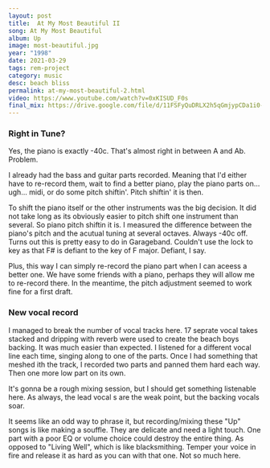 ```yaml
---
layout: post
title:  At My Most Beautiful II
song: At My Most Beautiful
album: Up
image: most-beautiful.jpg
year: "1998"
date: 2021-03-29
tags: rem-project
category: music
desc: beach bliss
permalink: at-my-most-beautiful-2.html
video: https://www.youtube.com/watch?v=0xKISUD_F0s
final_mix: https://drive.google.com/file/d/11FSFyQuDRLX2h5qGmjypCDa1i0-3fgz1/view?usp=sharing
---
```


### Right in Tune?
Yes, the piano is exactly -40c. That's almost right in between A and Ab. Problem.

I already had the bass and guitar parts recorded. Meaning that I'd either have to re-record them, wait to find a better piano, play the piano parts on... ugh... midi, or do some pitch shiftin'. Pitch shiftin' it is then.

To shift the piano itself or the other instruments was the big decision. It did not take long as its obviously easier to pitch shift one instrument than several. So piano pitch shiftin it is. I measured the difference between the piano's pitch and the acutual tuning at several octaves. Always -40c off. Turns out this is pretty easy to do in Garageband. Couldn't use the lock to key as that F# is defiant to the key of F major. Defiant, I say.

Plus, this way I can simply re-record the piano part when I can aceess a better one. We have some friends with a piano, perhaps they will allow me to re-record there. In the meantime, the pitch adjustment seemed to work fine for a first draft.

### New vocal record
I managed to break the number of vocal tracks here. 17 seprate vocal takes stacked and dripping with reverb were used to create the beach boys backing. It was much easier than expected. I listened for a different vocal line each time, singing along to one of the parts. Once I had something that meshed ith the track, I recorded two parts and panned them hard each way. Then one more low part on its own.

It's gonna be a rough mixing session, but I should get something listenable here. As always, the lead vocal s are the weak point, but the backing vocals soar.

It seems like an odd way to phrase it, but recording/mixing these "Up" songs is like making a souffle. They are delicate and need a light touch. One part with a poor EQ or volume choice could destroy the entire thing. As opposed to "Living Well", which is like blacksmithing. Temper your voice in fire and release it as hard as you can with that one. Not so much here.

